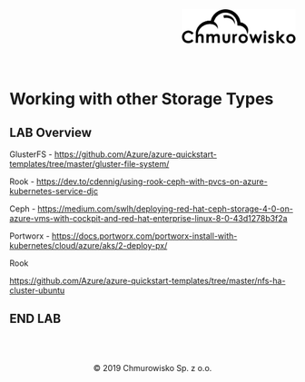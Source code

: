 <img src="../../../img/logo.png" alt="Chmurowisko logo" width="200" align="right">
<br><br>
<br><br>
<br><br>

# Working with other Storage Types

## LAB Overview
GlusterFS - https://github.com/Azure/azure-quickstart-templates/tree/master/gluster-file-system/

Rook - https://dev.to/cdennig/using-rook-ceph-with-pvcs-on-azure-kubernetes-service-djc

Ceph - https://medium.com/swlh/deploying-red-hat-ceph-storage-4-0-on-azure-vms-with-cockpit-and-red-hat-enterprise-linux-8-0-43d1278b3f2a

Portworx - https://docs.portworx.com/portworx-install-with-kubernetes/cloud/azure/aks/2-deploy-px/

Rook 


https://github.com/Azure/azure-quickstart-templates/tree/master/nfs-ha-cluster-ubuntu

## END LAB

<br><br>

<center><p>&copy; 2019 Chmurowisko Sp. z o.o.<p></center>